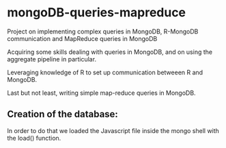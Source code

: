 # mongoDB-queries-mapreduce
Project on implementing complex queries in MongoDB, R-MongoDB communication and MapReduce queries in MongoDB

Acquiring some skills dealing with queries in MongoDB, and on using the aggregate pipeline in particular.

Leveraging knowledge of R to set up communication betweeen R and MongoDB.

Last but not least, writing simple map-reduce queries in MongoDB.

## Creation of the database:

In order to do that we loaded the Javascript file inside the mongo shell with the load() function.

